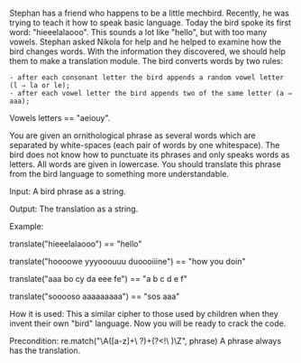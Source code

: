  Stephan has a friend who happens to be a little mechbird. Recently, he was trying to teach it how to speak basic language. Today the bird spoke its first word: "hieeelalaooo". This sounds a lot like "hello", but with too many vowels. Stephan asked Nikola for help and he helped to examine how the bird changes words. With the information they discovered, we should help them to make a translation module.
The bird converts words by two rules:

    - after each consonant letter the bird appends a random vowel letter (l ⇒ la or le);
    - after each vowel letter the bird appends two of the same letter (a ⇒ aaa);

Vowels letters == "aeiouy".

You are given an ornithological phrase as several words which are separated by white-spaces (each pair of words by one whitespace). The bird does not know how to punctuate its phrases and only speaks words as letters. All words are given in lowercase. You should translate this phrase from the bird language to something more understandable.

Input: A bird phrase as a string.

Output: The translation as a string.

Example:

translate("hieeelalaooo") == "hello"

translate("hoooowe yyyooouuu duoooiiine") == "how you doin"

translate("aaa bo cy da eee fe") == "a b c d e f"

translate("sooooso aaaaaaaaa") == "sos aaa"



How it is used: This a similar cipher to those used by children when they invent their own "bird" language. Now you will be ready to crack the code.

Precondition: re.match("\A([a-z]+\ ?)+(?<!\ )\Z", phrase)
A phrase always has the translation. 